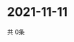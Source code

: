 # 2021-11-11
  共 0条

  <!-- BEGIN -->
  <!-- 最后更新时间Thu Nov 11 2021 23:03:23 GMT+0000 (Coordinated Universal Time) -->
  
  <!-- END -->
  
  